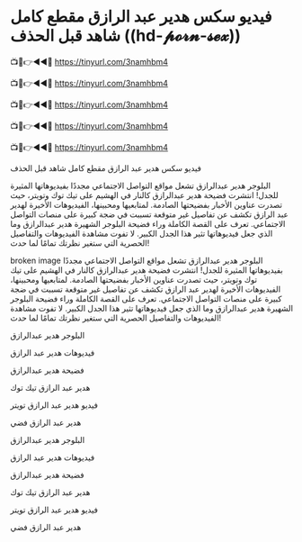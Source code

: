 # فيديو سكس هدير عبد الرازق مقطع كامل شاهد قبل الحذف ((hd-𝓹𝓸𝓻𝓷-𝓼𝓮𝔁))



📺📱👉◄◄🔴  https://tinyurl.com/3namhbm4

📺📱👉◄◄🔴  https://tinyurl.com/3namhbm4

📺📱👉◄◄🔴  https://tinyurl.com/3namhbm4

📺📱👉◄◄🔴  https://tinyurl.com/3namhbm4

📺📱👉◄◄🔴  https://tinyurl.com/3namhbm4




فيديو سكس هدير عبد الرازق مقطع كامل شاهد قبل الحذف

البلوجر هدير عبدالرازق تشعل مواقع التواصل الاجتماعي مجددًا بفيديوهاتها المثيرة للجدل! انتشرت فضيحة هدير عبدالرازق كالنار في الهشيم على تيك توك وتويتر، حيث تصدرت عناوين الأخبار بفضيحتها الصادمة. لمتابعيها ومحبينها، الفيديوهات الأخيرة لهدير عبد الرازق تكشف عن تفاصيل غير متوقعة تسببت في ضجة كبيرة على منصات التواصل الاجتماعي. تعرف على القصة الكاملة وراء فضيحة البلوجر الشهيرة هدير عبدالرازق وما الذي جعل فيديوهاتها تثير هذا الجدل الكبير. لا تفوت مشاهدة الفيديوهات والتفاصيل الحصرية التي ستغير نظرتك تمامًا لما حدث!

broken image
البلوجر هدير عبدالرازق تشعل مواقع التواصل الاجتماعي مجددًا بفيديوهاتها المثيرة للجدل! انتشرت فضيحة هدير عبدالرازق كالنار في الهشيم على تيك توك وتويتر، حيث تصدرت عناوين الأخبار بفضيحتها الصادمة. لمتابعيها ومحبينها، الفيديوهات الأخيرة لهدير عبد الرازق تكشف عن تفاصيل غير متوقعة تسببت في ضجة كبيرة على منصات التواصل الاجتماعي. تعرف على القصة الكاملة وراء فضيحة البلوجر الشهيرة هدير عبدالرازق وما الذي جعل فيديوهاتها تثير هذا الجدل الكبير. لا تفوت مشاهدة الفيديوهات والتفاصيل الحصرية التي ستغير نظرتك تمامًا لما حدث!

البلوجر هدير عبدالرازق

فيديوهات هدير عبد الرازق

فضيحة هدير عبدالرازق

هدير عبد الرازق تيك توك

فيديو هدير عبد الرازق تويتر

هدير عبد الرازق فضي

البلوجر هدير عبدالرازق

فيديوهات هدير عبد الرازق

فضيحة هدير عبدالرازق

هدير عبد الرازق تيك توك

فيديو هدير عبد الرازق تويتر

هدير عبد الرازق فضي
